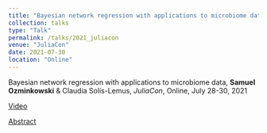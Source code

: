 ```yaml
---
title: "Bayesian network regression with applications to microbiome data"
collection: talks
type: "Talk"
permalink: /talks/2021_juliacon
venue: "JuliaCon"
date: 2021-07-30
location: "Online"
---
```


Bayesian network regression with applications to microbiome data, **Samuel Ozminkowski** & Claudia Solís-Lemus,
*JuliaCon*, Online, July 28-30, 2021

[Video](https://juliacon2020-uploads.s3.us-east-2.amazonaws.com/public/Bayesian+network+regression+with+applications+to+microbiome+data%3A+movie2.mp4)

[Abstract](https://pretalx.com/juliacon2021/talk/review/KMKZLBEXJX3U8ZJQB3QHHWLLVUDXC3CG)